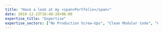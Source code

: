 ```yaml
---
title: "Have a look at my <span>Portfolio</span>"
date: 2019-12-23T16:48:28+06:00
expertise_title: "Expertise"
expertise_sectors: ["No Production Screw-Ups", "Clean Modular Code", "Comments", "Funny Commit Messages", "No Testing On Train Dataset :)", "Up For Learning Anything!", "Goner For Python And JS", "More Funny Commit Messages", "Team Work. Always."]
---
```

